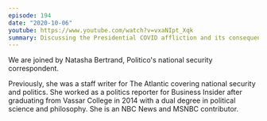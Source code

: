 ```yaml
---
episode: 194
date: "2020-10-06"
youtube: https://www.youtube.com/watch?v=vxaNIpt_Xqk
summary: Discussing the Presidential COVID affliction and its consequences
---
```

We are joined by Natasha Bertrand, Politico's national security correspondent.

Previously, she was a staff writer for The Atlantic covering national security and politics. She worked as a politics reporter for Business Insider after graduating from Vassar College in 2014 with a dual degree in political science and philosophy. She is an NBC News and MSNBC contributor.
